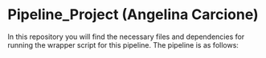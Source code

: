 # Pipeline_Project (Angelina Carcione)

In this repository you will find the necessary files and dependencies for running the wrapper script for this pipeline. 
The pipeline is as follows: 
